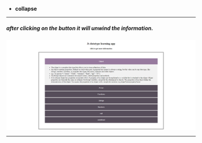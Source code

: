 
- **collapse**
---
##### after clicking on the button it will unwind the information. 
![glimpse](https://github.com/mayuriwasu1/frontend-micro-challenges/blob/main/4.collapse/collapse.png)

---
